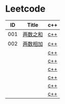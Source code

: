 # Leetcode

|ID|Title|c++|
|----|--------|--------|
|001|[两数之和](Code/1.两数之和.md)|[c++](/Code/001.md)|
|002|[两数相加](https://leetcode-cn.com/problems/add-two-numbers/description/)|[c++](/Code/002.md)|
||[]()|[c++]()|
||[]()|[c++]()|
||[]()|[c++]()|
||[]()|[c++]()|
||[]()|[c++]()|
||[]()|[c++]()|
